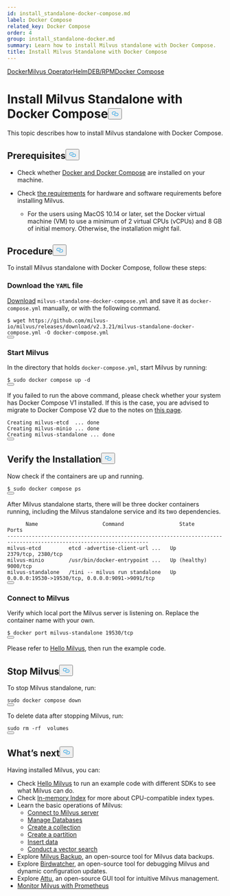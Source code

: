 ```yaml
---
id: install_standalone-docker-compose.md
label: Docker Compose
related_key: Docker Compose
order: 4
group: install_standalone-docker.md
summary: Learn how to install Milvus standalone with Docker Compose.
title: Install Milvus Standalone with Docker Compose
---
```

<div class="tab-wrapper"><a href="/docs/install_standalone-docker.md" class=''>Docker</a><a href="/docs/install_standalone-operator.md" class=''>Milvus Operator</a><a href="/docs/install_standalone-helm.md" class=''>Helm</a><a href="/docs/install_standalone-aptyum.md" class=''>DEB/RPM</a><a href="/docs/install_standalone-docker-compose.md" class='active '>Docker Compose</a></div>
<h1 id="Install-Milvus-Standalone-with-Docker-Compose" class="common-anchor-header">Install Milvus Standalone with Docker Compose<button data-href="#Install-Milvus-Standalone-with-Docker-Compose" class="anchor-icon" translate="no">
      <svg translate="no"
        aria-hidden="true"
        focusable="false"
        height="20"
        version="1.1"
        viewBox="0 0 16 16"
        width="16"
      >
        <path
          fill="#0092E4"
          fill-rule="evenodd"
          d="M4 9h1v1H4c-1.5 0-3-1.69-3-3.5S2.55 3 4 3h4c1.45 0 3 1.69 3 3.5 0 1.41-.91 2.72-2 3.25V8.59c.58-.45 1-1.27 1-2.09C10 5.22 8.98 4 8 4H4c-.98 0-2 1.22-2 2.5S3 9 4 9zm9-3h-1v1h1c1 0 2 1.22 2 2.5S13.98 12 13 12H9c-.98 0-2-1.22-2-2.5 0-.83.42-1.64 1-2.09V6.25c-1.09.53-2 1.84-2 3.25C6 11.31 7.55 13 9 13h4c1.45 0 3-1.69 3-3.5S14.5 6 13 6z"
        ></path>
      </svg>
    </button></h1><p>This topic describes how to install Milvus standalone with Docker Compose.</p>
<h2 id="Prerequisites" class="common-anchor-header">Prerequisites<button data-href="#Prerequisites" class="anchor-icon" translate="no">
      <svg translate="no"
        aria-hidden="true"
        focusable="false"
        height="20"
        version="1.1"
        viewBox="0 0 16 16"
        width="16"
      >
        <path
          fill="#0092E4"
          fill-rule="evenodd"
          d="M4 9h1v1H4c-1.5 0-3-1.69-3-3.5S2.55 3 4 3h4c1.45 0 3 1.69 3 3.5 0 1.41-.91 2.72-2 3.25V8.59c.58-.45 1-1.27 1-2.09C10 5.22 8.98 4 8 4H4c-.98 0-2 1.22-2 2.5S3 9 4 9zm9-3h-1v1h1c1 0 2 1.22 2 2.5S13.98 12 13 12H9c-.98 0-2-1.22-2-2.5 0-.83.42-1.64 1-2.09V6.25c-1.09.53-2 1.84-2 3.25C6 11.31 7.55 13 9 13h4c1.45 0 3-1.69 3-3.5S14.5 6 13 6z"
        ></path>
      </svg>
    </button></h2><ul>
<li><p>Check whether <a href="https://docs.docker.com/compose/install/">Docker and Docker Compose</a> are installed on your machine.</p></li>
<li><p>Check <a href="/docs/prerequisite-docker.md">the requirements</a> for hardware and software requirements before installing Milvus.</p>
<ul>
<li>For the users using MacOS 10.14 or later, set the Docker virtual machine (VM) to use a minimum of 2 virtual CPUs (vCPUs) and 8 GB of initial memory. Otherwise, the installation might fail.</li>
</ul></li>
</ul>
<h2 id="Procedure" class="common-anchor-header">Procedure<button data-href="#Procedure" class="anchor-icon" translate="no">
      <svg translate="no"
        aria-hidden="true"
        focusable="false"
        height="20"
        version="1.1"
        viewBox="0 0 16 16"
        width="16"
      >
        <path
          fill="#0092E4"
          fill-rule="evenodd"
          d="M4 9h1v1H4c-1.5 0-3-1.69-3-3.5S2.55 3 4 3h4c1.45 0 3 1.69 3 3.5 0 1.41-.91 2.72-2 3.25V8.59c.58-.45 1-1.27 1-2.09C10 5.22 8.98 4 8 4H4c-.98 0-2 1.22-2 2.5S3 9 4 9zm9-3h-1v1h1c1 0 2 1.22 2 2.5S13.98 12 13 12H9c-.98 0-2-1.22-2-2.5 0-.83.42-1.64 1-2.09V6.25c-1.09.53-2 1.84-2 3.25C6 11.31 7.55 13 9 13h4c1.45 0 3-1.69 3-3.5S14.5 6 13 6z"
        ></path>
      </svg>
    </button></h2><p>To install Milvus standalone with Docker Compose, follow these steps:</p>
<h3 id="Download-the-YAML-file" class="common-anchor-header">Download the <code translate="no">YAML</code> file</h3><p><a href="https://github.com/milvus-io/milvus/releases/download/v2.3.21/milvus-standalone-docker-compose.yml">Download</a> <code translate="no">milvus-standalone-docker-compose.yml</code> and save it as <code translate="no">docker-compose.yml</code> manually, or with the following command.</p>
<pre><code translate="no" class="language-shell">$ wget https://github.com/milvus-io/milvus/releases/download/v2.3.21/milvus-standalone-docker-compose.yml -O docker-compose.yml
<button class="copy-code-btn"></button></code></pre>
<h3 id="Start-Milvus" class="common-anchor-header">Start Milvus</h3><p>In the directory that holds <code translate="no">docker-compose.yml</code>, start Milvus by running:</p>
<pre><code translate="no" class="language-shell">$ <span class="hljs-built_in">sudo</span> docker compose up -d
<button class="copy-code-btn"></button></code></pre>
<div class="alert note">
<p>If you failed to run the above command, please check whether your system has Docker Compose V1 installed. If this is the case, you are advised to migrate to Docker Compose V2 due to the notes on <a href="https://docs.docker.com/compose/">this page</a>.</p>
</div>
<pre><code translate="no" class="language-text">Creating milvus-etcd  ... <span class="hljs-keyword">done</span>
Creating milvus-minio ... <span class="hljs-keyword">done</span>
Creating milvus-standalone ... <span class="hljs-keyword">done</span>
<button class="copy-code-btn"></button></code></pre>
<h2 id="Verify-the-Installation" class="common-anchor-header">Verify the Installation<button data-href="#Verify-the-Installation" class="anchor-icon" translate="no">
      <svg translate="no"
        aria-hidden="true"
        focusable="false"
        height="20"
        version="1.1"
        viewBox="0 0 16 16"
        width="16"
      >
        <path
          fill="#0092E4"
          fill-rule="evenodd"
          d="M4 9h1v1H4c-1.5 0-3-1.69-3-3.5S2.55 3 4 3h4c1.45 0 3 1.69 3 3.5 0 1.41-.91 2.72-2 3.25V8.59c.58-.45 1-1.27 1-2.09C10 5.22 8.98 4 8 4H4c-.98 0-2 1.22-2 2.5S3 9 4 9zm9-3h-1v1h1c1 0 2 1.22 2 2.5S13.98 12 13 12H9c-.98 0-2-1.22-2-2.5 0-.83.42-1.64 1-2.09V6.25c-1.09.53-2 1.84-2 3.25C6 11.31 7.55 13 9 13h4c1.45 0 3-1.69 3-3.5S14.5 6 13 6z"
        ></path>
      </svg>
    </button></h2><p>Now check if the containers are up and running.</p>
<pre><code translate="no" class="language-shell">$ <span class="hljs-built_in">sudo</span> docker compose ps
<button class="copy-code-btn"></button></code></pre>
<p>After Milvus standalone starts, there will be three docker containers running, including the Milvus standalone service and its two dependencies.</p>
<pre><code translate="no">      Name                     Command                  State                            Ports
--------------------------------------------------------------------------------------------------------------------
milvus-etcd         etcd -advertise-client-url ...   Up             2379/tcp, 2380/tcp
milvus-minio        /usr/bin/docker-entrypoint ...   Up (healthy)   9000/tcp
milvus-standalone   /tini -- milvus run standalone   Up             0.0.0.0:19530-&gt;19530/tcp, 0.0.0.0:9091-&gt;9091/tcp
<button class="copy-code-btn"></button></code></pre>
<h3 id="Connect-to-Milvus" class="common-anchor-header">Connect to Milvus</h3><p>Verify which local port the Milvus server is listening on. Replace the container name with your own.</p>
<pre><code translate="no" class="language-bash">$ docker port milvus-standalone 19530/tcp
<button class="copy-code-btn"></button></code></pre>
<p>Please refer to <a href="https://milvus.io/docs/example_code.md">Hello Milvus</a>, then run the example code.</p>
<h2 id="Stop-Milvus" class="common-anchor-header">Stop Milvus<button data-href="#Stop-Milvus" class="anchor-icon" translate="no">
      <svg translate="no"
        aria-hidden="true"
        focusable="false"
        height="20"
        version="1.1"
        viewBox="0 0 16 16"
        width="16"
      >
        <path
          fill="#0092E4"
          fill-rule="evenodd"
          d="M4 9h1v1H4c-1.5 0-3-1.69-3-3.5S2.55 3 4 3h4c1.45 0 3 1.69 3 3.5 0 1.41-.91 2.72-2 3.25V8.59c.58-.45 1-1.27 1-2.09C10 5.22 8.98 4 8 4H4c-.98 0-2 1.22-2 2.5S3 9 4 9zm9-3h-1v1h1c1 0 2 1.22 2 2.5S13.98 12 13 12H9c-.98 0-2-1.22-2-2.5 0-.83.42-1.64 1-2.09V6.25c-1.09.53-2 1.84-2 3.25C6 11.31 7.55 13 9 13h4c1.45 0 3-1.69 3-3.5S14.5 6 13 6z"
        ></path>
      </svg>
    </button></h2><p>To stop Milvus standalone, run:</p>
<pre><code translate="no"><span class="hljs-built_in">sudo</span> docker compose down
<button class="copy-code-btn"></button></code></pre>
<p>To delete data after stopping Milvus, run:</p>
<pre><code translate="no"><span class="hljs-built_in">sudo</span> <span class="hljs-built_in">rm</span> -rf  volumes
<button class="copy-code-btn"></button></code></pre>
<h2 id="Whats-next" class="common-anchor-header">What’s next<button data-href="#Whats-next" class="anchor-icon" translate="no">
      <svg translate="no"
        aria-hidden="true"
        focusable="false"
        height="20"
        version="1.1"
        viewBox="0 0 16 16"
        width="16"
      >
        <path
          fill="#0092E4"
          fill-rule="evenodd"
          d="M4 9h1v1H4c-1.5 0-3-1.69-3-3.5S2.55 3 4 3h4c1.45 0 3 1.69 3 3.5 0 1.41-.91 2.72-2 3.25V8.59c.58-.45 1-1.27 1-2.09C10 5.22 8.98 4 8 4H4c-.98 0-2 1.22-2 2.5S3 9 4 9zm9-3h-1v1h1c1 0 2 1.22 2 2.5S13.98 12 13 12H9c-.98 0-2-1.22-2-2.5 0-.83.42-1.64 1-2.09V6.25c-1.09.53-2 1.84-2 3.25C6 11.31 7.55 13 9 13h4c1.45 0 3-1.69 3-3.5S14.5 6 13 6z"
        ></path>
      </svg>
    </button></h2><p>Having installed Milvus, you can:</p>
<ul>
<li>Check <a href="/docs/example_code.md">Hello Milvus</a> to run an example code with different SDKs to see what Milvus can do.</li>
<li>Check <a href="/docs/index.md">In-memory Index</a> for more about CPU-compatible index types.</li>
<li>Learn the basic operations of Milvus:
<ul>
<li><a href="/docs/manage_connection.md">Connect to Milvus server</a></li>
<li><a href="/docs/manage_databases.md">Manage Databases</a></li>
<li><a href="/docs/create_collection.md">Create a collection</a></li>
<li><a href="/docs/create_partition.md">Create a partition</a></li>
<li><a href="/docs/insert_data.md">Insert data</a></li>
<li><a href="/docs/search.md">Conduct a vector search</a></li>
</ul></li>
<li>Explore <a href="/docs/milvus_backup_overview.md">Milvus Backup</a>, an open-source tool for Milvus data backups.</li>
<li>Explore <a href="/docs/birdwatcher_overview.md">Birdwatcher</a>, an open-source tool for debugging Milvus and dynamic configuration updates.</li>
<li>Explore <a href="https://milvus.io/docs/attu.md">Attu</a>, an open-source GUI tool for intuitive Milvus management.</li>
<li><a href="/docs/monitor.md">Monitor Milvus with Prometheus</a></li>
</ul>
